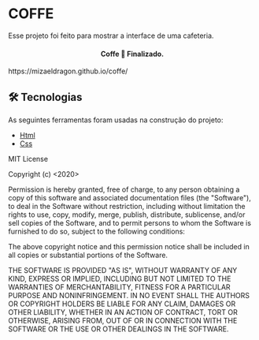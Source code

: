 <h1 className="flex justify-center items-center">COFFE</h1>

<p className="flex justify-center items-center">Esse projeto foi feito para mostrar a interface de uma cafeteria.</p>

<h4 align="center"> 
	Coffe 🚀 Finalizado.
</h4>

<p>
	<a>https://mizaeldragon.github.io/coffe/</a>
</p>

## 🛠 Tecnologias

As seguintes ferramentas foram usadas na construção do projeto:

- [Html]([https://nodejs.org/en/](https://developer.mozilla.org/pt-BR/docs/Web/HTML))
- [Css]([https://pt-br.reactjs.org/](https://developer.mozilla.org/pt-BR/docs/Web/CSS))

MIT License

Copyright (c) <2020> <Mizael-Costa>

Permission is hereby granted, free of charge, to any person obtaining a copy
of this software and associated documentation files (the "Software"), to deal
in the Software without restriction, including without limitation the rights
to use, copy, modify, merge, publish, distribute, sublicense, and/or sell
copies of the Software, and to permit persons to whom the Software is
furnished to do so, subject to the following conditions:

The above copyright notice and this permission notice shall be included in all
copies or substantial portions of the Software.

THE SOFTWARE IS PROVIDED "AS IS", WITHOUT WARRANTY OF ANY KIND, EXPRESS OR
IMPLIED, INCLUDING BUT NOT LIMITED TO THE WARRANTIES OF MERCHANTABILITY,
FITNESS FOR A PARTICULAR PURPOSE AND NONINFRINGEMENT. IN NO EVENT SHALL THE
AUTHORS OR COPYRIGHT HOLDERS BE LIABLE FOR ANY CLAIM, DAMAGES OR OTHER
LIABILITY, WHETHER IN AN ACTION OF CONTRACT, TORT OR OTHERWISE, ARISING FROM,
OUT OF OR IN CONNECTION WITH THE SOFTWARE OR THE USE OR OTHER DEALINGS IN THE
SOFTWARE.
